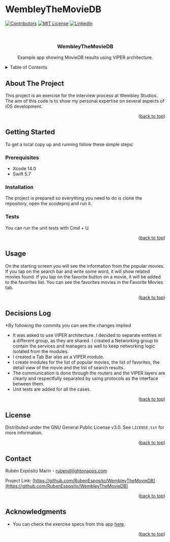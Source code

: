 # WembleyTheMovieDB

<!-- Improved compatibility of back to top link: See: https://github.com/othneildrew/Best-README-Template/pull/73 -->
<a name="readme-top"></a>
<!--
*** Thanks for checking out the Best-README-Template. If you have a suggestion
*** that would make this better, please fork the repo and create a pull request
*** or simply open an issue with the tag "enhancement".
*** Don't forget to give the project a star!
*** Thanks again! Now go create something AMAZING! :D
-->



<!-- PROJECT SHIELDS -->
<!--
*** I'm using markdown "reference style" links for readability.
*** Reference links are enclosed in brackets [ ] instead of parentheses ( ).
*** See the bottom of this document for the declaration of the reference variables
*** for contributors-url, forks-url, etc. This is an optional, concise syntax you may use.
*** https://www.markdownguide.org/basic-syntax/#reference-style-links
-->
[![Contributors][contributors-shield]][contributors-url]
[![MIT License][license-shield]][license-url]
[![LinkedIn][linkedin-shield]][linkedin-url]



<!-- PROJECT LOGO -->
<br />
<h3 align="center">WembleyTheMovieDB</h3>

  <p align="center">
    Example app showing MovieDB results using VIPER architecture.
    <br />
  </p>
</div>



<!-- TABLE OF CONTENTS -->
<details>
  <summary>Table of Contents</summary>
  <ol>
    <li>
      <a href="#about-the-project">About The Project</a>
    </li>
    <li>
      <a href="#getting-started">Getting Started</a>
      <ul>
        <li><a href="#prerequisites">Prerequisites</a></li>
        <li><a href="#installation">Installation</a></li>
        <li><a href="#tests">Tests</a></li>
      </ul>
    </li>
    <li><a href="#usage">Usage</a></li>
    <li><a href="#decisions-log">Decisions Log</a></li>
    <li><a href="#license">License</a></li>
    <li><a href="#contact">Contact</a></li>
    <li><a href="#acknowledgments">Acknowledgments</a></li>
  </ol>
</details>



<!-- ABOUT THE PROJECT -->
## About The Project

This project is an exercise for the interview process at Wembley Studios. The aim of this code is to show my personal expertise on several aspects of iOS development.

<p align="right">(<a href="#readme-top">back to top</a>)</p>



<!-- GETTING STARTED -->
## Getting Started

To get a local copy up and running follow these simple steps:

### Prerequisites

- Xcode 14.0
- Swift 5.7

### Installation

The project is prepared so everything you need to do is clone the repository, open the xcodeproj and run it.

### Tests

You can run the unit tests with Cmd + U.

<p align="right">(<a href="#readme-top">back to top</a>)</p>



<!-- USAGE EXAMPLES -->
## Usage

On the starting screen you will see the information from the popular movies. If you tap on the search bar and write some word, it will show related movies found. If you tap on the favorite button on a movie, it will be added to the favorites list. You can see the favorites movies in the Favorite Movies tab.

<p align="right">(<a href="#readme-top">back to top</a>)</p>



<!-- DECISIONS LOG -->
## Decisions Log

*By following the commits you can see the changes implied

- It was asked to use VIPER architecture. I decided to separate entities in a different group, as they are shared. I created a Networking group to contain the services and managers as well to keep networking logic isolated from the modules.
- I created a Tab Bar also as a VIPER module.
- I create modules for the list of popular movies, the list of favorites, the detail view of the movie and the list of search results.
- The communication is done through the routers and the VIPER layers are clearly and respectfully separated by using protocols as the interface between them.
- Unit tests are added for all the cases.


<p align="right">(<a href="#readme-top">back to top</a>)</p>



<!-- LICENSE -->
## License

Distributed under the GNU General Public License v3.0. See `LICENSE.txt` for more information.

<p align="right">(<a href="#readme-top">back to top</a>)</p>



<!-- CONTACT -->
## Contact

Rubén Expósito Marín - ruben@lightonapps.com

Project Link: [https://github.com/RubenEsposito/WembleyTheMovieDB](https://github.com/RubenEsposito/WembleyTheMovieDB)

<p align="right">(<a href="#readme-top">back to top</a>)</p>



<!-- ACKNOWLEDGMENTS -->
## Acknowledgments

* You can check the exercise specs from this app [here](https://gitlab.com/carandahe/ems-demo-project).

<p align="right">(<a href="#readme-top">back to top</a>)</p>



<!-- MARKDOWN LINKS & IMAGES -->
<!-- https://www.markdownguide.org/basic-syntax/#reference-style-links -->
[contributors-shield]: https://img.shields.io/github/contributors/RubenEsposito/WembleyTheMovieDB.svg?style=for-the-badge
[contributors-url]: https://github.com/RubenEsposito/WembleyTheMovieDB/graphs/contributors
[license-shield]: https://img.shields.io/github/license/RubenEsposito/WembleyTheMovieDB.svg?style=for-the-badge
[license-url]: https://github.com/RubenEsposito/WembleyTheMovieDB/blob/master/LICENSE
[linkedin-shield]: https://img.shields.io/badge/-LinkedIn-black.svg?style=for-the-badge&logo=linkedin&colorB=555
[linkedin-url]: https://linkedin.com/in/rubenexposito
